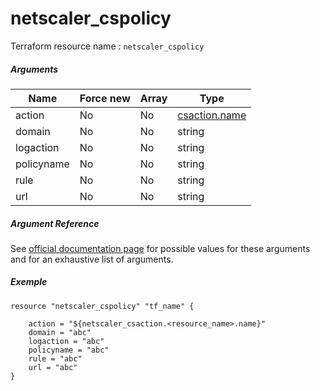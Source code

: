 # netscaler_cspolicy

Terraform resource name : ```netscaler_cspolicy```

##### Arguments

| Name | Force new | Array | Type |
|----|----|----|----|
|action|No|No|[csaction.name](/doc/resources/csaction.md)|
|domain|No|No|string|
|logaction|No|No|string|
|policyname|No|No|string|
|rule|No|No|string|
|url|No|No|string|

##### Argument Reference

See [official documentation page](https://developer-docs.citrix.com/projects/netscaler-nitro-api/en/11.0/configuration/content-switching/cspolicy/cspolicy/) for possible values for these arguments and for an exhaustive list of arguments.

##### Exemple

```
resource "netscaler_cspolicy" "tf_name" {

    action = "${netscaler_csaction.<resource_name>.name}"
    domain = "abc"
    logaction = "abc"
    policyname = "abc"
    rule = "abc"
    url = "abc"
}
```

